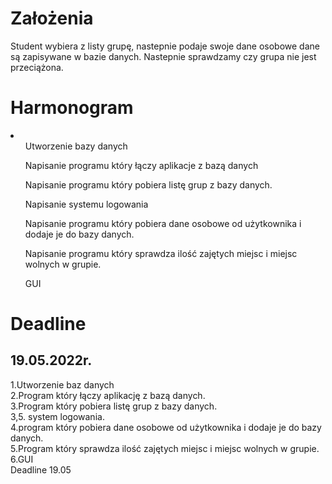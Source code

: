 <h1>Założenia</h1>
Student wybiera  z listy grupę, nastepnie podaje swoje dane osobowe dane są zapisywane w bazie danych.
Nastepnie sprawdzamy czy grupa nie jest przeciążona. 

<h1>Harmonogram</h1>
<li>
    <ol>Utworzenie bazy danych</ol>
    <ol>Napisanie programu który łączy aplikacje z bazą danych</ol>
    <ol>Napisanie programu który pobiera listę grup z bazy danych.</ol>
    <ol>Napisanie systemu logowania</ol>
    <ol>Napisanie programu który pobiera dane osobowe od użytkownika i dodaje je do bazy danych.</ol>
    <ol>Napisanie programu który sprawdza ilość zajętych miejsc i miejsc wolnych w grupie.</ol>
    <ol>GUI</ol>
</li>

<h1>Deadline</h1>
<h2>19.05.2022r.</h2>
1.Utworzenie baz danych <br>
2.Program który łączy aplikację z bazą danych. <br>
3.Program który pobiera listę grup z bazy danych. <br>
3,5. system logowania. <br>
4.program który pobiera dane osobowe od użytkownika i dodaje je do bazy danych. <br>
5.Program który sprawdza ilość zajętych miejsc i miejsc wolnych w grupie. <br>
6.GUI <br>
Deadline 19.05 <br>

